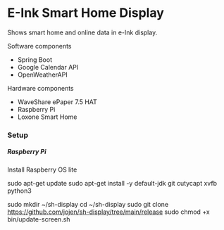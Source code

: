 # E-Ink Smart Home Display
Shows smart home and online data in e-Ink display.

Software components
- Spring Boot
- Google Calendar API
- OpenWeatherAPI

Hardware components
- WaveShare ePaper 7.5 HAT
- Raspberry Pi
- Loxone Smart Home


### Setup
##### Raspberry Pi
Install Raspberry OS lite

sudo apt-get update
sudo apt-get install -y default-jdk git cutycapt xvfb python3

sudo mkdir ~/sh-display
cd ~/sh-display
sudo git clone https://github.com/jojen/sh-display/tree/main/release
sudo chmod +x bin/update-screen.sh
